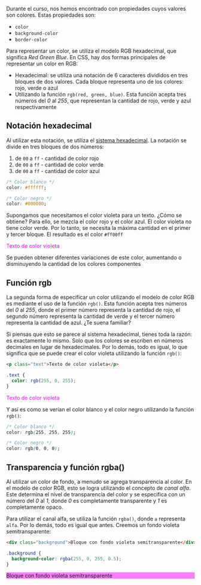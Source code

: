
Durante el curso, nos hemos encontrado con propiedades cuyos valores son colores. Estas propiedades son:

* `color`
* `background-color`
* `border-color`

Para representar un color, se utiliza el modelo RGB hexadecimal, que significa _Red Green Blue_. En CSS, hay dos formas principales de representar un color en RGB:

* Hexadecimal: se utiliza una notación de 6 caracteres divididos en tres bloques de dos valores. Cada bloque representa uno de los colores: rojo, verde o azul
* Utilizando la función `rgb(red, green, blue)`. Esta función acepta tres números del _0_ al _255_, que representan la cantidad de rojo, verde y azul respectivamente

## Notación hexadecimal

Al utilizar esta notación, se utiliza el [sistema hexadecimal](https://es.wikipedia.org/wiki/Sistema_hexadecimal). La notación se divide en tres bloques de dos números:

1. de `00` a `ff` - cantidad de color rojo
2. de `00` a `ff` - cantidad de color verde
3. de `00` a `ff` - cantidad de color azul

```css
/* Color blanco */
color: #ffffff;

/* Color negro */
color: #000000;
```

Supongamos que necesitamos el color violeta para un texto. ¿Cómo se obtiene? Para ello, se mezcla el color rojo y el color azul. El color violeta no tiene color verde. Por lo tanto, se necesita la máxima cantidad en el primer y tercer bloque. El resultado es el color `#ff00ff`

<div class="hexlet-basics-example my-3" style="color: #ff00ff;">
  Texto de color violeta
</div>

Se pueden obtener diferentes variaciones de este color, aumentando o disminuyendo la cantidad de los colores componentes

## Función rgb

La segunda forma de especificar un color utilizando el modelo de color RGB es mediante el uso de la función `rgb()`. Esta función acepta tres números del _0_ al _255_, donde el primer número representa la cantidad de rojo, el segundo número representa la cantidad de verde y el tercer número representa la cantidad de azul. ¿Te suena familiar?

Si piensas que esto se parece al sistema hexadecimal, tienes toda la razón: es exactamente lo mismo. Solo que los colores se escriben en números decimales en lugar de hexadecimales. Por lo demás, todo es igual, lo que significa que se puede crear el color violeta utilizando la función `rgb()`:

```html
<p class="text">Texto de color violeta</p>
```

```css
.text {
  color: rgb(255, 0, 255);
}
```

<div class="hexlet-basics-example my-3" style="color: rgb(255, 0, 255);">
  Texto de color violeta
</div>

Y así es como se verían el color blanco y el color negro utilizando la función `rgb()`:

```css
/* Color blanco */
color: rgb(255, 255, 255);

/* Color negro */
color: rgb(0, 0, 0);
```

## Transparencia y función rgba()

Al utilizar un color de fondo, a menudo se agrega transparencia al color. En el modelo de color RGB, esto se logra utilizando el concepto de _canal alfa_. Este determina el nivel de transparencia del color y se especifica con un número del _0_ al _1_, donde _0_ es completamente transparente y _1_ es completamente opaco.

Para utilizar el canal alfa, se utiliza la función `rgba()`, donde `a` representa `alfa`. Por lo demás, todo es igual que antes. Creemos un fondo violeta semitransparente:

```html
<div class="background">Bloque con fondo violeta semitransparente</div>
```

```css
.background {
  background-color: rgba(255, 0, 255, 0.5);
}
```

<div class="hexlet-basics-example my-3" style="background-color: rgba(255, 0, 255, 0.5);">
  Bloque con fondo violeta semitransparente
</div>
